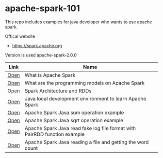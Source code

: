 # apache-spark-101

This repo includes examples for java developer who wants to use apache spark.


Offical website 

- https://spark.apache.org

Version is used apache-spark-2.0.0


| Link | Name   |
| ------------- | ------------- |
| [Open](/posts/1) | What is Apache Spark |
| [Open](/posts/2) | What are the programming models on Apache Spark |
| [Open](/posts/3) | Spark Architecture and RDDs |
| [Open](/posts/4) | Java local development environment to learn Apache Spark |
| [Open](/posts/5) | Apache Spark Java sum operation example |
| [Open](/posts/6) | Apache Spark Java sqrt operation example |
| [Open](/posts/7) | Apache Spark Java read fake log file format with PairRDD function example  |
| [Open](/posts/8) | Apache Spark Java reading a file and getting the word count |

